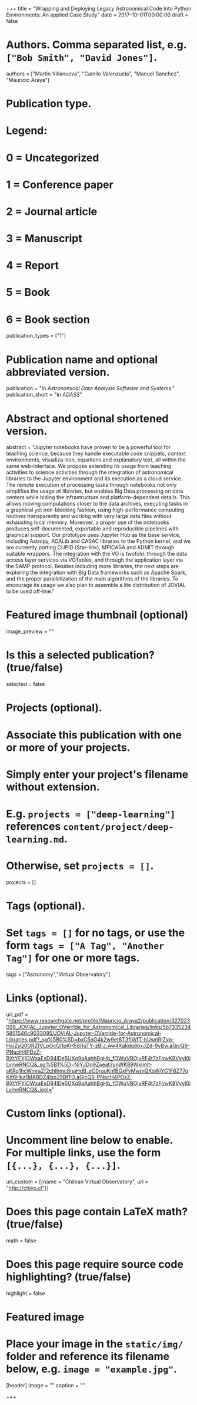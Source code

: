+++
title = "Wrapping and Deploying Legacy Astronomical Code Into Python Environments: An applied Case Study"
date = 2017-10-01T00:00:00
draft = false

# Authors. Comma separated list, e.g. `["Bob Smith", "David Jones"]`.
authors = ["Martin Villanueva", "Camilo Valenzuela", "Manuel Sanchez", "Mauricio Araya"]

# Publication type.
# Legend:
# 0 = Uncategorized
# 1 = Conference paper
# 2 = Journal article
# 3 = Manuscript
# 4 = Report
# 5 = Book
# 6 = Book section
publication_types = ["1"]

# Publication name and optional abbreviated version.
publication = "In *Astronomical Data Analysis Software and Systems*."
publication_short = "In *ADASS*"

# Abstract and optional shortened version.
abstract = "Jupyter notebooks have proven to be a powerful tool for teaching science, because they handle executable code snippets, context environments, visualiza-tion, equations and explanatory text, all within the same web-interface. We propose extending its usage from teaching activities to science activities through the integration of astronomical libraries to the Jupyter environment and its execution as a cloud service. The remote execution of processing tasks through notebooks not only simplifies the usage of libraries, but enables Big Data processing on data centers while hiding the infrastructure and platform-dependent details. This allows moving computations closer to the data archives, executing tasks in a graphical yet non-blocking fashion, using high-performance computing routines transparently and working with very large data files without exhausting local memory. Moreover, a proper use of the notebooks produces self-documented, exportable and reproducible pipelines with graphical support. Our prototype uses Jupyter Hub as the base service, including Astropy, ACALib and CASAC libraries to the Python kernel, and we are currently porting CUPID (Star-link), MPICASA and ADMIT through suitable wrappers. The integration with the VO is twofold: through the data access layer services via VOTables, and through the application layer via the SAMP protocol. Besides including more libraries, the next steps are exploring the integration with Big Data frameworks such as Apache Spark, and the proper parallelization of the main algorithms of the libraries. To encourage its usage we also plan to assemble a lite distribution of JOVIAL to be used off-line."

# Featured image thumbnail (optional)
image_preview = ""

# Is this a selected publication? (true/false)
selected = false

# Projects (optional).
#   Associate this publication with one or more of your projects.
#   Simply enter your project's filename without extension.
#   E.g. `projects = ["deep-learning"]` references `content/project/deep-learning.md`.
#   Otherwise, set `projects = []`.
projects = []

# Tags (optional).
#   Set `tags = []` for no tags, or use the form `tags = ["A Tag", "Another Tag"]` for one or more tags.
tags = ["Astronomy","Virtual Observatory"]

# Links (optional).
url_pdf = "https://www.researchgate.net/profile/Mauricio_Araya2/publication/327023098_JOVIAL_Jupyter_OVerrIde_for_Astronomical_Libraries/links/5b73352345851546c9033095/JOVIAL-Jupyter-OVerrIde-for-Astronomical-Libraries.pdf?_sg%5B0%5D=bxC5nG4k2w9et8T3fIWfT-hUsmRjZyp-HaiZsQ0GRZfVLpOcQi1pKH58i1qTY-zBIJ_Aw4Xgkdq8bxJZd-9yBw.aGjcQ9-PNacH4PDzZ-BXtYFYjOWxaEsD84lDe5UXq9aAahhBgHb_fOWuVBOjvRF4t7zFmvK8Vvyl0iLvmeRNCQ&_sg%5B1%5D=NIYJDo9Zaeat3ynWK89Wklmlt-sKRq1hcWmraZf2chIhmc8naHdB_eC0ruuKnfBGxFvMwtnQKsWjYG1F6Z77qKif6Hkz1MABDZ4lxp25BfTO.aGjcQ9-PNacH4PDzZ-BXtYFYjOWxaEsD84lDe5UXq9aAahhBgHb_fOWuVBOjvRF4t7zFmvK8Vvyl0iLvmeRNCQ&_iepl="

# Custom links (optional).
#   Uncomment line below to enable. For multiple links, use the form `[{...}, {...}, {...}]`.
url_custom = [{name = "Chilean Virtual Observatory", url = "http://chivo.cl"}]

# Does this page contain LaTeX math? (true/false)
math = false

# Does this page require source code highlighting? (true/false)
highlight = false

# Featured image
# Place your image in the `static/img/` folder and reference its filename below, e.g. `image = "example.jpg"`.
[header]
image = ""
caption = ""

+++
